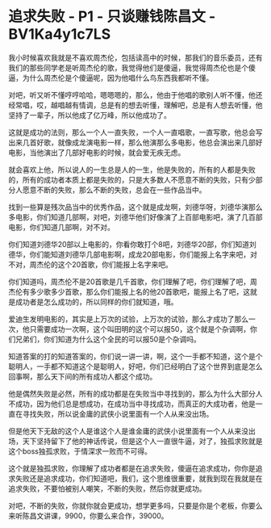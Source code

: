 # 追求失败 - P1 - 只谈赚钱陈昌文 - BV1Ka4y1c7LS

我小时候喜欢我就是不喜欢周杰伦，包括读高中的时候，那我们的音乐委员，还有我们的那些同学老是听周杰伦的歌，我觉得他们是傻逼，我觉得周杰伦也是个傻逼，为什么周杰伦是个傻逼呢，因为他唱什么鸟东西我都听不懂。

对吧，听又听不懂哼哼哈哈，嗯嗯嗯的，那么，他由于他唱的歌别人听不懂，他还经常唱，哎，越唱越有情调，总是有的想去听懂，理解吧，总是有人想去听懂，他坚持了一辈子，所以他成了亿万峰，所以他成功了。

这就是成功的法则，那么一个人一直失败，一个人一直唱歌，一直写歌，他总会写出来几首好歌，就像成龙演电影一样，那么他演那么多电影，他总会演出来几部好电影，当他演出了几部好电影的时候，就会爱无疾无虑。

就会喜欢上他，所以说人的一生总是人的一生，他是失败的，所有的人都是失败的，所有的成功者本质上都是失败的，只是大多数人不愿意不断的失败，只有少部分人愿意不断的失败，那么不断的失败，总会在一些作品当中。

找到一些算是残次品当中的优秀作品，这个就是成龙啊，刘德华呀，刘德华演那么多电影，你们知道几部啊，对吧，刘德华他们好像演了上百部电影吧，演了几百部电影，你们知道几部啊，对不对。

你们知道刘德华20部以上电影的，你看你敢打个8吧，刘德华20部，你们知道刘德华，你们能知道刘德华几部电影啊，成龙20部电影，你们能报上名字来吧，对不对，周杰伦的这个20首歌，你们能报上名字来吧。

你们知道吗，周杰伦不是20首歌是几千首歌，你们理解了吧，你们理解了吧，周杰伦有多少歌多少首歌，那么你们能报上名的他20首歌吧，能报上名了吧，这就是成功者是怎么成功的，所以同样的你们就知道，哦。

爱迪生发明电影的，其实是上万次的试验，上万次的试验，那么才成功了那么一次，他只需要成功一次啊，这个叫田明的这个可以报50，这个就是个杂调啊，你们兄弟们，你们知道为什么这个全民的可以报50是个杂调吗。

知道答案的打的知道答案的，你们说一讲一讲，啊，这个一手都不知道，这个是个聪明人，一手都不知道这个是聪明人，好吧，你们已经明白了这个世界到底是怎么回事啊，那么天下间的所有成功人都这个成功。

他是偶然失败是必然，所有的成功都是在失败当中寻找到的，那么为什么大部分人不成功，因为他们总是想成功，在成功当中寻找成功，而真正的大成功者，他是一直在寻找失败，所以说金庸的武侠小说里面有一个人从来没出场。

但是他天下无敌的这个人是谁这个人是谁金庸的武侠小说里面有一个人从来没出场，天下坚持留下了他的神话传说，但是这个人一直很牛逼，对了，独孤求败就是这个boss独孤求败，于情深求一败而不可得。

这个就是独孤求败，你理解了成功者都是在追求失败，傻逼在追求成功，你你是追求失败还是追求成功，你们知道吧，我们，这个思维很重要，就我到现在我就是在追求失败，不要怕被别人嘲笑，不断的失败，然后你就更成功。

对吧，不断的失败，你就你就会更成功，想学更多吗，只要是你是个老板，你要么来听陈昌文讲课，9900，你要么来合作，39000。

